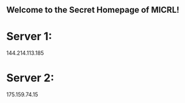 ## Welcome to the Secret Homepage of MICRL!
# Server 1:
144.214.113.185
# Server 2:
175.159.74.15







